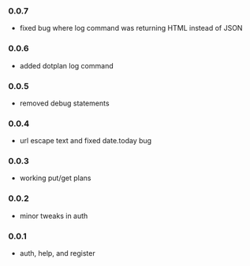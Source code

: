 ### 0.0.7

* fixed bug where log command was returning HTML instead of JSON

### 0.0.6

* added dotplan log command

### 0.0.5

* removed debug statements

### 0.0.4

* url escape text and fixed date.today bug

### 0.0.3

* working put/get plans

### 0.0.2

* minor tweaks in auth

### 0.0.1
 
* auth, help, and register
